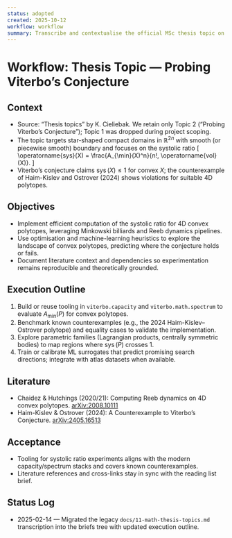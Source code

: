 ```yaml
---
status: adopted
created: 2025-10-12
workflow: workflow
summary: Transcribe and contextualise the official MSc thesis topic on probing Viterbo’s conjecture.
---
```


# Workflow: Thesis Topic — Probing Viterbo’s Conjecture

## Context

- Source: “Thesis topics” by K. Cieliebak. We retain only Topic 2 (“Probing Viterbo’s Conjecture”); Topic 1 was dropped during project scoping.
- The topic targets star-shaped compact domains in $\mathbb{R}^{2n}$ with smooth (or piecewise smooth) boundary and focuses on the systolic ratio
  \[ \operatorname{sys}(X) = \frac{A_{\min}(X)^n}{n!\, \operatorname{vol}(X)}. \]
- Viterbo’s conjecture claims $\operatorname{sys}(X) \le 1$ for convex $X$; the counterexample of Haim-Kislev and Ostrover (2024) shows violations for suitable 4D polytopes.

## Objectives

- Implement efficient computation of the systolic ratio for 4D convex polytopes, leveraging Minkowski billiards and Reeb dynamics pipelines.
- Use optimisation and machine-learning heuristics to explore the landscape of convex polytopes, predicting where the conjecture holds or fails.
- Document literature context and dependencies so experimentation remains reproducible and theoretically grounded.

## Execution Outline

1. Build or reuse tooling in `viterbo.capacity` and `viterbo.math.spectrum` to evaluate $A_{\min}(P)$ for convex polytopes.
2. Benchmark known counterexamples (e.g., the 2024 Haim-Kislev–Ostrover polytope) and equality cases to validate the implementation.
3. Explore parametric families (Lagrangian products, centrally symmetric bodies) to map regions where $\operatorname{sys}(P)$ crosses 1.
4. Train or calibrate ML surrogates that predict promising search directions; integrate with atlas datasets when available.

## Literature

- Chaidez & Hutchings (2020/21): Computing Reeb dynamics on 4D convex polytopes. [arXiv:2008.10111](https://arxiv.org/abs/2008.10111)
- Haim-Kislev & Ostrover (2024): A Counterexample to Viterbo’s Conjecture. [arXiv:2405.16513](https://arxiv.org/abs/2405.16513)

## Acceptance

- Tooling for systolic ratio experiments aligns with the modern capacity/spectrum stacks and covers known counterexamples.
- Literature references and cross-links stay in sync with the reading list brief.

## Status Log

- 2025-02-14 — Migrated the legacy `docs/11-math-thesis-topics.md` transcription into the briefs tree with updated execution outline.
